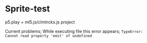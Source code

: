 # Sprite-test
 p5.play + ml5.js/clmtrcks.js project

Current problems;
While executing file this error appears;
`TypeError: Cannot read property 'emit' of undefined`
